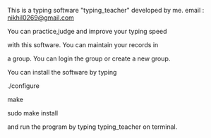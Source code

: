 This is a typing software "typing_teacher" developed by me.
email : nikhil0269@gmail.com

You can practice,judge and improve your typing speed

with this software. You can maintain your records in 

a group. You can login the group or create a new group.

You can install the software by typing 


./configure

make 

sudo make install



and run the program by typing typing_teacher on terminal.
